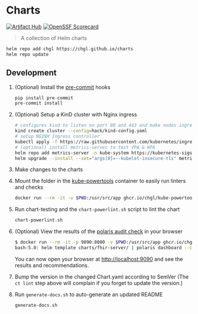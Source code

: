 # Charts

[![Artifact Hub](https://img.shields.io/endpoint?url=https://artifacthub.io/badge/repository/chgl)](https://artifacthub.io/packages/search?repo=chgl)
[![OpenSSF Scorecard](https://api.securityscorecards.dev/projects/github.com/chgl/charts/badge)](https://api.securityscorecards.dev/projects/github.com/chgl/charts)

> A collection of Helm charts

```sh
helm repo add chgl https://chgl.github.io/charts
helm repo update
```

## Development

1. (Optional) Install the [pre-commit](https://pre-commit.com/) hooks

   ```sh
   pip install pre-commit
   pre-commit install
   ```

1. (Optional) Setup a KinD cluster with Nginx ingress

   ```sh
   # configures kind to listen on port 80 and 443 and make nodes ingress-ready
   kind create cluster --config=hack/kind-config.yaml
   # setup NGINX Ingress controller
   kubectl apply -f https://raw.githubusercontent.com/kubernetes/ingress-nginx/master/deploy/static/provider/kind/deploy.yaml
   # (optional) install metrics-server to test VPA & HPA
   helm repo add metrics-server -n kube-system https://kubernetes-sigs.github.io/metrics-server/
   helm upgrade --install --set="args[0]=--kubelet-insecure-tls" metrics-server metrics-server/metrics-server
   ```

1. Make changes to the charts

1. Mount the folder in the [kube-powertools](https://github.com/chgl/kube-powertools) container to easily run linters and checks

   ```sh
   docker run --rm -it -v $PWD:/usr/src/app ghcr.io/chgl/kube-powertools:v1.21.12
   ```

1. Run chart-testing and the `chart-powerlint.sh` script to lint the chart

   ```sh
   chart-powerlint.sh
   ```

1. (Optional) View the results of the [polaris audit check](https://github.com/FairwindsOps/polaris) in your browser

   ```sh
   $ docker run --rm -it -p 9090:8080 -v $PWD:/usr/src/app ghcr.io/chgl/kube-powertools:v1.21.12
   bash-5.0: helm template charts/fhir-server/ | polaris dashboard --config=.polaris.yaml --audit-path=-
   ```

   You can now open your browser at <http://localhost:9090> and see the results and recommendations.

1. Bump the version in the changed Chart.yaml according to SemVer (The `ct lint` step above will complain if you forget to update the version.)

1. Run `generate-docs.sh` to auto-generate an updated README

   ```sh
   generate-docs.sh
   ```
